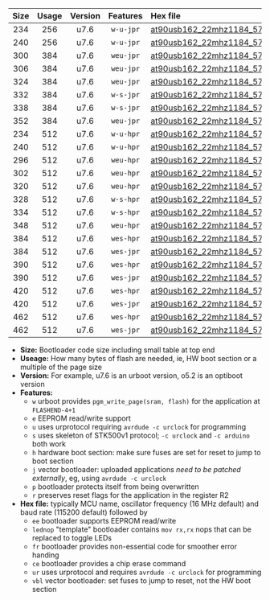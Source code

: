 |Size|Usage|Version|Features|Hex file|
|:-:|:-:|:-:|:-:|:--|
|234|256|u7.6|`w-u-jpr`|[at90usb162_22mhz1184_57600bps_ur_vbl.hex](https://raw.githubusercontent.com/stefanrueger/urboot/main/at90usb162_22mhz1184_57600bps_ur_vbl.hex)|
|240|256|u7.6|`w-u-jpr`|[at90usb162_22mhz1184_57600bps_lednop_ur_vbl.hex](https://raw.githubusercontent.com/stefanrueger/urboot/main/at90usb162_22mhz1184_57600bps_lednop_ur_vbl.hex)|
|300|384|u7.6|`weu-jpr`|[at90usb162_22mhz1184_57600bps_ee_ur_vbl.hex](https://raw.githubusercontent.com/stefanrueger/urboot/main/at90usb162_22mhz1184_57600bps_ee_ur_vbl.hex)|
|306|384|u7.6|`weu-jpr`|[at90usb162_22mhz1184_57600bps_ee_lednop_ur_vbl.hex](https://raw.githubusercontent.com/stefanrueger/urboot/main/at90usb162_22mhz1184_57600bps_ee_lednop_ur_vbl.hex)|
|324|384|u7.6|`weu-jpr`|[at90usb162_22mhz1184_57600bps_ee_lednop_fr_ur_vbl.hex](https://raw.githubusercontent.com/stefanrueger/urboot/main/at90usb162_22mhz1184_57600bps_ee_lednop_fr_ur_vbl.hex)|
|332|384|u7.6|`w-s-jpr`|[at90usb162_22mhz1184_57600bps_vbl.hex](https://raw.githubusercontent.com/stefanrueger/urboot/main/at90usb162_22mhz1184_57600bps_vbl.hex)|
|338|384|u7.6|`w-s-jpr`|[at90usb162_22mhz1184_57600bps_lednop_vbl.hex](https://raw.githubusercontent.com/stefanrueger/urboot/main/at90usb162_22mhz1184_57600bps_lednop_vbl.hex)|
|352|384|u7.6|`weu-jpr`|[at90usb162_22mhz1184_57600bps_ee_lednop_fr_ce_ur_vbl.hex](https://raw.githubusercontent.com/stefanrueger/urboot/main/at90usb162_22mhz1184_57600bps_ee_lednop_fr_ce_ur_vbl.hex)|
|234|512|u7.6|`w-u-hpr`|[at90usb162_22mhz1184_57600bps_ur.hex](https://raw.githubusercontent.com/stefanrueger/urboot/main/at90usb162_22mhz1184_57600bps_ur.hex)|
|240|512|u7.6|`w-u-hpr`|[at90usb162_22mhz1184_57600bps_lednop_ur.hex](https://raw.githubusercontent.com/stefanrueger/urboot/main/at90usb162_22mhz1184_57600bps_lednop_ur.hex)|
|296|512|u7.6|`weu-hpr`|[at90usb162_22mhz1184_57600bps_ee_ur.hex](https://raw.githubusercontent.com/stefanrueger/urboot/main/at90usb162_22mhz1184_57600bps_ee_ur.hex)|
|302|512|u7.6|`weu-hpr`|[at90usb162_22mhz1184_57600bps_ee_lednop_ur.hex](https://raw.githubusercontent.com/stefanrueger/urboot/main/at90usb162_22mhz1184_57600bps_ee_lednop_ur.hex)|
|320|512|u7.6|`weu-hpr`|[at90usb162_22mhz1184_57600bps_ee_lednop_fr_ur.hex](https://raw.githubusercontent.com/stefanrueger/urboot/main/at90usb162_22mhz1184_57600bps_ee_lednop_fr_ur.hex)|
|328|512|u7.6|`w-s-hpr`|[at90usb162_22mhz1184_57600bps.hex](https://raw.githubusercontent.com/stefanrueger/urboot/main/at90usb162_22mhz1184_57600bps.hex)|
|334|512|u7.6|`w-s-hpr`|[at90usb162_22mhz1184_57600bps_lednop.hex](https://raw.githubusercontent.com/stefanrueger/urboot/main/at90usb162_22mhz1184_57600bps_lednop.hex)|
|348|512|u7.6|`weu-hpr`|[at90usb162_22mhz1184_57600bps_ee_lednop_fr_ce_ur.hex](https://raw.githubusercontent.com/stefanrueger/urboot/main/at90usb162_22mhz1184_57600bps_ee_lednop_fr_ce_ur.hex)|
|384|512|u7.6|`wes-hpr`|[at90usb162_22mhz1184_57600bps_ee.hex](https://raw.githubusercontent.com/stefanrueger/urboot/main/at90usb162_22mhz1184_57600bps_ee.hex)|
|384|512|u7.6|`wes-jpr`|[at90usb162_22mhz1184_57600bps_ee_vbl.hex](https://raw.githubusercontent.com/stefanrueger/urboot/main/at90usb162_22mhz1184_57600bps_ee_vbl.hex)|
|390|512|u7.6|`wes-hpr`|[at90usb162_22mhz1184_57600bps_ee_lednop.hex](https://raw.githubusercontent.com/stefanrueger/urboot/main/at90usb162_22mhz1184_57600bps_ee_lednop.hex)|
|390|512|u7.6|`wes-jpr`|[at90usb162_22mhz1184_57600bps_ee_lednop_vbl.hex](https://raw.githubusercontent.com/stefanrueger/urboot/main/at90usb162_22mhz1184_57600bps_ee_lednop_vbl.hex)|
|420|512|u7.6|`wes-hpr`|[at90usb162_22mhz1184_57600bps_ee_lednop_fr.hex](https://raw.githubusercontent.com/stefanrueger/urboot/main/at90usb162_22mhz1184_57600bps_ee_lednop_fr.hex)|
|420|512|u7.6|`wes-jpr`|[at90usb162_22mhz1184_57600bps_ee_lednop_fr_vbl.hex](https://raw.githubusercontent.com/stefanrueger/urboot/main/at90usb162_22mhz1184_57600bps_ee_lednop_fr_vbl.hex)|
|462|512|u7.6|`wes-hpr`|[at90usb162_22mhz1184_57600bps_ee_lednop_fr_ce.hex](https://raw.githubusercontent.com/stefanrueger/urboot/main/at90usb162_22mhz1184_57600bps_ee_lednop_fr_ce.hex)|
|462|512|u7.6|`wes-jpr`|[at90usb162_22mhz1184_57600bps_ee_lednop_fr_ce_vbl.hex](https://raw.githubusercontent.com/stefanrueger/urboot/main/at90usb162_22mhz1184_57600bps_ee_lednop_fr_ce_vbl.hex)|

- **Size:** Bootloader code size including small table at top end
- **Useage:** How many bytes of flash are needed, ie, HW boot section or a multiple of the page size
- **Version:** For example, u7.6 is an urboot version, o5.2 is an optiboot version
- **Features:**
  + `w` urboot provides `pgm_write_page(sram, flash)` for the application at `FLASHEND-4+1`
  + `e` EEPROM read/write support
  + `u` uses urprotocol requiring `avrdude -c urclock` for programming
  + `s` uses skeleton of STK500v1 protocol; `-c urclock` and `-c arduino` both work
  + `h` hardware boot section: make sure fuses are set for reset to jump to boot section
  + `j` vector bootloader: uploaded applications *need to be patched externally*, eg, using `avrdude -c urclock`
  + `p` bootloader protects itself from being overwritten
  + `r` preserves reset flags for the application in the register R2
- **Hex file:** typically MCU name, oscillator frequency (16 MHz default) and baud rate (115200 default) followed by
  + `ee` bootloader supports EEPROM read/write
  + `lednop` "template" bootloader contains `mov rx,rx` nops that can be replaced to toggle LEDs
  + `fr` bootloader provides non-essential code for smoother error handing
  + `ce` bootloader provides a chip erase command
  + `ur` uses urprotocol and requires `avrdude -c urclock` for programming
  + `vbl` vector bootloader: set fuses to jump to reset, not the HW boot section
